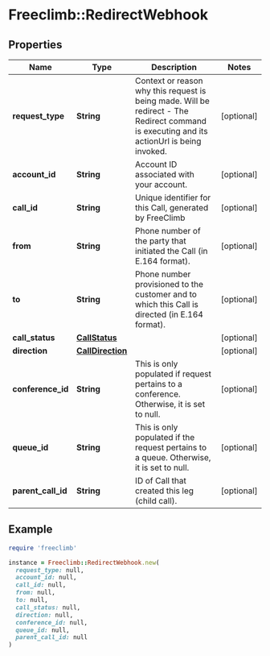 # Freeclimb::RedirectWebhook

## Properties

| Name | Type | Description | Notes |
| ---- | ---- | ----------- | ----- |
| **request_type** | **String** | Context or reason why this request is being made. Will be redirect - The Redirect command is executing and its actionUrl is being invoked. | [optional] |
| **account_id** | **String** | Account ID associated with your account. | [optional] |
| **call_id** | **String** | Unique identifier for this Call, generated by FreeClimb | [optional] |
| **from** | **String** | Phone number of the party that initiated the Call (in E.164 format). | [optional] |
| **to** | **String** | Phone number provisioned to the customer and to which this Call is directed (in E.164 format). | [optional] |
| **call_status** | [**CallStatus**](CallStatus.md) |  | [optional] |
| **direction** | [**CallDirection**](CallDirection.md) |  | [optional] |
| **conference_id** | **String** | This is only populated if request pertains to a conference. Otherwise, it is set to null. | [optional] |
| **queue_id** | **String** | This is only populated if the request pertains to a queue. Otherwise, it is set to null. | [optional] |
| **parent_call_id** | **String** | ID of Call that created this leg (child call). | [optional] |

## Example

```ruby
require 'freeclimb'

instance = Freeclimb::RedirectWebhook.new(
  request_type: null,
  account_id: null,
  call_id: null,
  from: null,
  to: null,
  call_status: null,
  direction: null,
  conference_id: null,
  queue_id: null,
  parent_call_id: null
)
```

